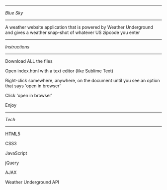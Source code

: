 **********
*Blue Sky*
**********
A weather website application that is powered by Weather Underground and gives a weather snap-shot of whatever US zipcode you enter

**************
*Instructions*
**************
Download ALL the files

Open index.html with a text editor (like Sublime Text)

Right-click somewhere, anywhere, on the document until you see an option that says 'open in browser'

Click 'open in browser'

Enjoy

******
*Tech*
******

HTML5

CSS3

JavaScript

jQuery

AJAX

Weather Underground API